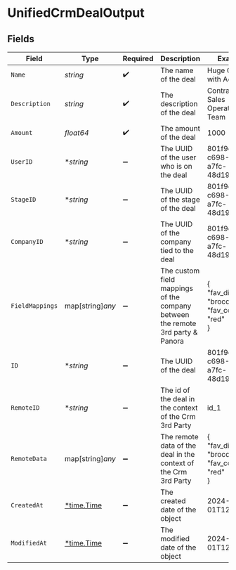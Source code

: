 # UnifiedCrmDealOutput


## Fields

| Field                                                                          | Type                                                                           | Required                                                                       | Description                                                                    | Example                                                                        |
| ------------------------------------------------------------------------------ | ------------------------------------------------------------------------------ | ------------------------------------------------------------------------------ | ------------------------------------------------------------------------------ | ------------------------------------------------------------------------------ |
| `Name`                                                                         | *string*                                                                       | :heavy_check_mark:                                                             | The name of the deal                                                           | Huge Contract with Acme                                                        |
| `Description`                                                                  | *string*                                                                       | :heavy_check_mark:                                                             | The description of the deal                                                    | Contract with Sales Operations Team                                            |
| `Amount`                                                                       | *float64*                                                                      | :heavy_check_mark:                                                             | The amount of the deal                                                         | 1000                                                                           |
| `UserID`                                                                       | **string*                                                                      | :heavy_minus_sign:                                                             | The UUID of the user who is on the deal                                        | 801f9ede-c698-4e66-a7fc-48d19eebaa4f                                           |
| `StageID`                                                                      | **string*                                                                      | :heavy_minus_sign:                                                             | The UUID of the stage of the deal                                              | 801f9ede-c698-4e66-a7fc-48d19eebaa4f                                           |
| `CompanyID`                                                                    | **string*                                                                      | :heavy_minus_sign:                                                             | The UUID of the company tied to the deal                                       | 801f9ede-c698-4e66-a7fc-48d19eebaa4f                                           |
| `FieldMappings`                                                                | map[string]*any*                                                               | :heavy_minus_sign:                                                             | The custom field mappings of the company between the remote 3rd party & Panora | {<br/>"fav_dish": "broccoli",<br/>"fav_color": "red"<br/>}                     |
| `ID`                                                                           | **string*                                                                      | :heavy_minus_sign:                                                             | The UUID of the deal                                                           | 801f9ede-c698-4e66-a7fc-48d19eebaa4f                                           |
| `RemoteID`                                                                     | **string*                                                                      | :heavy_minus_sign:                                                             | The id of the deal in the context of the Crm 3rd Party                         | id_1                                                                           |
| `RemoteData`                                                                   | map[string]*any*                                                               | :heavy_minus_sign:                                                             | The remote data of the deal in the context of the Crm 3rd Party                | {<br/>"fav_dish": "broccoli",<br/>"fav_color": "red"<br/>}                     |
| `CreatedAt`                                                                    | [*time.Time](https://pkg.go.dev/time#Time)                                     | :heavy_minus_sign:                                                             | The created date of the object                                                 | 2024-10-01T12:00:00Z                                                           |
| `ModifiedAt`                                                                   | [*time.Time](https://pkg.go.dev/time#Time)                                     | :heavy_minus_sign:                                                             | The modified date of the object                                                | 2024-10-01T12:00:00Z                                                           |